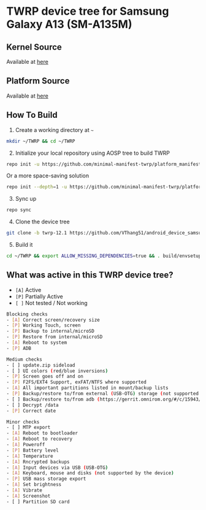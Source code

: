 # TWRP device tree for Samsung Galaxy A13 (SM-A135M)

## Kernel Source 
Available at [here](https://github.com/VThang51/android_kernel_samsung_a13xx)

## Platform Source
Available at [here](https://github.com/VThang51/android_platform_samsung_a13)

## How To Build
1. Create a working directory at `~`
```bash
mkdir ~/TWRP && cd ~/TWRP
```
2. Initialize your local repository using AOSP tree to build TWRP
```bash
repo init -u https://github.com/minimal-manifest-twrp/platform_manifest_twrp_aosp.git -b twrp-12.1
```
Or a more space-saving solution
```bash
repo init --depth=1 -u https://github.com/minimal-manifest-twrp/platform_manifest_twrp_aosp.git -b twrp-12.1
```
3. Sync up
```bash
repo sync
```
4. Clone the device tree
```bash
git clone -b twrp-12.1 https://github.com/VThang51/android_device_samsung_a13.git device/samsung/a13
```
5. Build it
```bash
cd ~/TWRP && export ALLOW_MISSING_DEPENDENCIES=true && . build/envsetup.sh && lunch twrp_a13-eng && mka recoveryimage
```

## What was active in this TWRP device tree?
- `[A]` Active
- `[P]` Partially Active
- `[ ]` Not tested / Not working
```bash
Blocking checks
- [A] Correct screen/recovery size
- [P] Working Touch, screen
- [P] Backup to internal/microSD
- [P] Restore from internal/microSD
- [A] Reboot to system
- [P] ADB

Medium checks
- [ ] update.zip sideload
- [ ] UI colors (red/blue inversions)
- [P] Screen goes off and on
- [P] F2FS/EXT4 Support, exFAT/NTFS where supported
- [A] All important partitions listed in mount/backup lists
- [P] Backup/restore to/from external (USB-OTG) storage (not supported by the device)
- [ ] Backup/restore to/from adb (https://gerrit.omnirom.org/#/c/15943/)
- [ ] Decrypt /data
- [P] Correct date

Minor checks
- [ ] MTP export
- [A] Reboot to bootloader
- [A] Reboot to recovery
- [A] Poweroff
- [P] Battery level
- [A] Temperature
- [A] Rncrypted backups
- [A] Input devices via USB (USB-OTG)
- [A] Keyboard, mouse and disks (not supported by the device)
- [P] USB mass storage export
- [A] Set brightness
- [A] Vibrate
- [A] Screenshot
- [ ] Partition SD card
```
